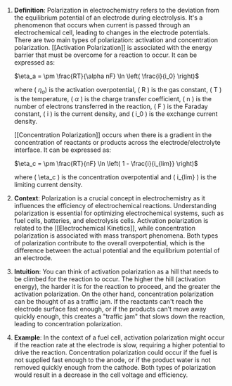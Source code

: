 
1. **Definition**: Polarization in electrochemistry refers to the deviation from the equilibrium potential of an electrode during electrolysis. It's a phenomenon that occurs when current is passed through an electrochemical cell, leading to changes in the electrode potentials. There are two main types of polarization: activation and concentration polarization. 
 	[[Activation Polarization]] is associated with the energy barrier that must be overcome for a reaction to occur. It can be expressed as:

    $\eta_a = \pm \frac{RT}{\alpha nF} \ln \left( \frac{i}{i_0} \right)$

    where \( $\eta_a$\) is the activation overpotential, \( R \) is the gas constant, \( T \) is the temperature, \( $\alpha$ \) is the charge transfer coefficient, \( n \) is the number of electrons transferred in the reaction, \( F \) is the Faraday constant, \( i \) is the current density, and \( i_0 \) is the exchange current density.

    [[Concentration Polarization]] occurs when there is a gradient in the concentration of reactants or products across the electrode/electrolyte interface. It can be expressed as:

     $\eta_c = \pm \frac{RT}{nF} \ln \left( 1 - \frac{i}{i_{lim}} \right)$ 

    where \( \eta_c \) is the concentration overpotential and \( i_{lim} \) is the limiting current density.

2. **Context**: Polarization is a crucial concept in electrochemistry as it influences the efficiency of electrochemical reactions. Understanding polarization is essential for optimizing electrochemical systems, such as fuel cells, batteries, and electrolysis cells. Activation polarization is related to the [[Electrochemical Kinetics]], while concentration polarization is associated with mass transport phenomena. Both types of polarization contribute to the overall overpotential, which is the difference between the actual potential and the equilibrium potential of an electrode.

3. **Intuition**: You can think of activation polarization as a hill that needs to be climbed for the reaction to occur. The higher the hill (activation energy), the harder it is for the reaction to proceed, and the greater the activation polarization. On the other hand, concentration polarization can be thought of as a traffic jam. If the reactants can't reach the electrode surface fast enough, or if the products can't move away quickly enough, this creates a "traffic jam" that slows down the reaction, leading to concentration polarization.

4. **Example**: In the context of a fuel cell, activation polarization might occur if the reaction rate at the electrode is slow, requiring a higher potential to drive the reaction. Concentration polarization could occur if the fuel is not supplied fast enough to the anode, or if the product water is not removed quickly enough from the cathode. Both types of polarization would result in a decrease in the cell voltage and efficiency.

[^10.1007/s41918-022-00160-8^]: https://dx.doi.org/10.1007/s41918-022-00160-8